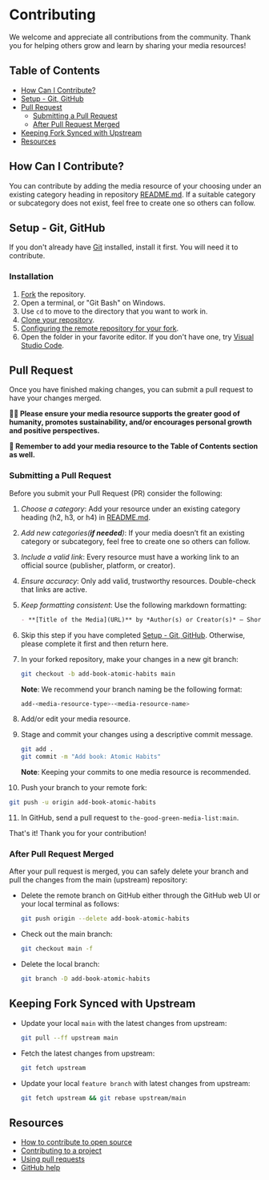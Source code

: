 # Contributing

We welcome and appreciate all contributions from the community. Thank you for helping others grow and learn by sharing your media resources!

## Table of Contents

- [How Can I Contribute?](#how-can-i-contribute)
- [Setup - Git, GitHub](#setup---git-github)
- [Pull Request](#pull-request)
  - [Submitting a Pull Request](#submitting-a-pull-request)
  - [After Pull Request Merged](#after-pull-request-merged)
- [Keeping Fork Synced with Upstream](#keeping-fork-synced-with-upstream)
- [Resources](#resources)

## How Can I Contribute?

You can contribute by adding the media resource of your choosing under an existing category heading in repository [README.md](README.md). If a suitable category or subcategory does not exist, feel free to create one so others can follow.

## Setup - Git, GitHub

If you don't already have [Git](https://git-scm.com/) installed, install it first. You will need it to contribute.

### Installation

1. [Fork](https://docs.github.com/en/github/getting-started-with-github/fork-a-repo) the repository.
2. Open a terminal, or "Git Bash" on Windows.
3. Use `cd` to move to the directory that you want to work in.
4. [Clone your repository](https://docs.github.com/en/repositories/creating-and-managing-repositories/cloning-a-repository).
5. [Configuring the remote repository for your fork](https://docs.github.com/en/pull-requests/collaborating-with-pull-requests/working-with-forks/configuring-a-remote-repository-for-a-fork).
6. Open the folder in your favorite editor. If you don't have one, try [Visual Studio Code](https://code.visualstudio.com/).

## Pull Request

Once you have finished making changes, you can submit a pull request to have your changes merged.

**🙋‍♂️ Please ensure your media resource supports the greater good of humanity, promotes sustainability, and/or encourages personal growth and positive perspectives.**

**📝 Remember to add your media resource to the Table of Contents section as well.**

### Submitting a Pull Request

Before you submit your Pull Request (PR) consider the following:

1. *Choose a category*: Add your resource under an existing category heading (h2, h3, or h4) in [README.md](README.md).

2. *Add new categories(**if needed**)*: If your media doesn’t fit an existing category or subcategory, feel free to create one so others can follow.

3. *Include a valid link*: Every resource must have a working link to an official source (publisher, platform, or creator).

4. *Ensure accuracy*: Only add valid, trustworthy resources. Double-check that links are active.

5. *Keep formatting consistent*: Use the following markdown formatting:

    ```markdown
    - **[Title of the Media](URL)** by *Author(s) or Creator(s)* – Short description.
    ```

6. Skip this step if you have completed [Setup - Git, GitHub](#setup---git-github). Otherwise, please complete it first and then return here.

7. In your forked repository, make your changes in a new git branch:

   ```bash
   git checkout -b add-book-atomic-habits main
   ```

   **Note**: We recommend your branch naming be the following format:

   ```bash
   add-<media-resource-type>-<media-resource-name>
   ```

8. Add/or edit your media resource.

9. Stage and commit your changes using a descriptive commit message.

   ```bash
   git add .
   git commit -m "Add book: Atomic Habits"
   ```

   **Note**: Keeping your commits to one media resource is recommended.

10. Push your branch to your remote fork:

   ```bash
   git push -u origin add-book-atomic-habits
   ```

11. In GitHub, send a pull request to `the-good-green-media-list:main`.

That's it! Thank you for your contribution!

### After Pull Request Merged

After your pull request is merged, you can safely delete your branch and pull the changes from the main (upstream) repository:

- Delete the remote branch on GitHub either through the GitHub web UI or your local terminal as follows:

  ```bash
  git push origin --delete add-book-atomic-habits
  ```

- Check out the main branch:

  ```bash
  git checkout main -f
  ```

- Delete the local branch:

  ```bash
  git branch -D add-book-atomic-habits
  ```

## Keeping Fork Synced with Upstream

- Update your local `main` with the latest changes from upstream:

  ```bash
  git pull --ff upstream main
  ```

- Fetch the latest changes from upstream:

  ```bash
  git fetch upstream
  ```

- Update your local `feature branch` with latest changes from upstream:

  ```bash
  git fetch upstream && git rebase upstream/main
  ```

## Resources

- [How to contribute to open source](https://opensource.guide/how-to-contribute/)
- [Contributing to a project](https://docs.github.com/en/get-started/exploring-projects-on-github/contributing-to-a-project)
- [Using pull requests](https://help.github.com/articles/about-pull-requests/)
- [GitHub help](https://help.github.com)
